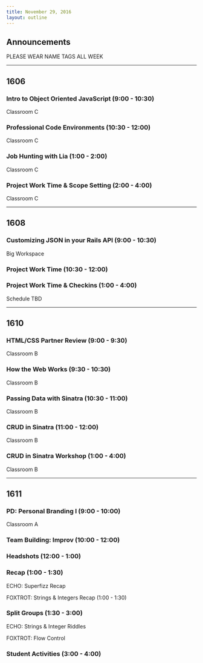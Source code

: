 ```yaml
---
title: November 29, 2016
layout: outline
---
```



## Announcements

PLEASE WEAR NAME TAGS ALL WEEK

***

## 1606

### Intro to Object Oriented JavaScript (9:00 - 10:30)

Classroom C

### Professional Code Environments (10:30 - 12:00)

Classroom C

### Job Hunting with Lia (1:00 - 2:00)

Classroom C

### Project Work Time & Scope Setting (2:00 - 4:00)

Classroom C

***

## 1608

### Customizing JSON in your Rails API (9:00 - 10:30)

Big Workspace

### Project Work Time (10:30 - 12:00)

### Project Work Time & Checkins (1:00 - 4:00)

Schedule TBD

***

## 1610

### HTML/CSS Partner Review (9:00 - 9:30)

Classroom B

### How the Web Works (9:30 - 10:30)

Classroom B

### Passing Data with Sinatra (10:30 - 11:00)

Classroom B

### CRUD in Sinatra (11:00 - 12:00)

Classroom B

### CRUD in Sinatra Workshop (1:00 - 4:00)

Classroom B

***

## 1611

### PD: Personal Branding I (9:00 - 10:00)

Classroom A

### Team Building: Improv (10:00 - 12:00)

### Headshots (12:00 - 1:00)

### Recap (1:00 - 1:30)

ECHO: Superfizz Recap

FOXTROT: Strings & Integers Recap (1:00 - 1:30)

### Split Groups (1:30 - 3:00)

ECHO: Strings & Integer Riddles

FOXTROT: Flow Control

### Student Activities (3:00 - 4:00)



